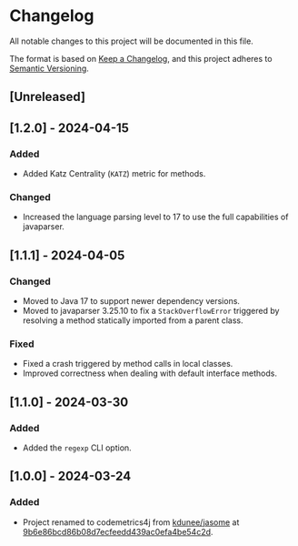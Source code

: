 # Changelog

All notable changes to this project will be documented in this file.

The format is based on [Keep a Changelog](https://keepachangelog.com/en/1.1.0/),
and this project adheres to [Semantic Versioning](https://semver.org/spec/v2.0.0.html).

## [Unreleased]

## [1.2.0] - 2024-04-15

### Added

- Added Katz Centrality (`KATZ`) metric for methods.

### Changed

- Increased the language parsing level to 17 to use the full capabilities of javaparser.

## [1.1.1] - 2024-04-05

### Changed

- Moved to Java 17 to support newer dependency versions.
- Moved to javaparser 3.25.10 to fix a `StackOverflowError` triggered by resolving a method statically imported from a parent class.

### Fixed

- Fixed a crash triggered by method calls in local classes.
- Improved correctness when dealing with default interface methods.

## [1.1.0] - 2024-03-30

### Added

- Added the `regexp` CLI option.

## [1.0.0] - 2024-03-24

### Added

- Project renamed to codemetrics4j from [kdunee/jasome](https://github.com/kdunee/jasome) at [9b6e86bcd86b08d7ecfeedd439ac0efa4be54c2d](https://github.com/kdunee/jasome/commit/9b6e86bcd86b08d7ecfeedd439ac0efa4be54c2d).
